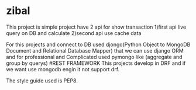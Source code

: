 # zibal
This project is simple project have 2 api for show transaction 
  1)first api live query on DB and calculate 
  2)second api use cache data 
 
For this projects and connect to DB used djongo(Python Object to MongoDB Document and Relational Database Mapper) that we can use django ORM and for professional and Complicated used pymongo like (aggregate and group by querys)
#REST FRAMEWORK
This projects develop in DRF and if we want use mongodb engin it not support drf.

The style guide used is PEP8. 
